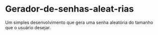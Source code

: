 # Gerador-de-senhas-aleat-rias
Um simples desenvolvimento que gera uma senha aleatória do tamanho que o usuário desejar.
